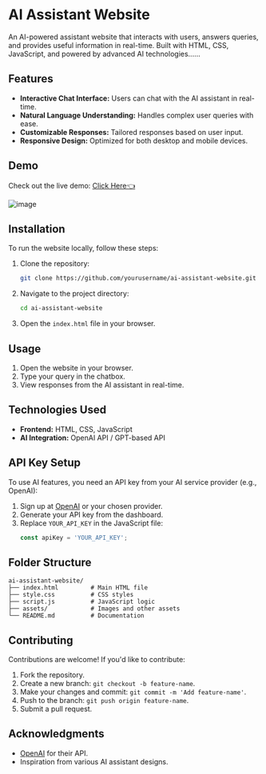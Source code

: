 
# AI Assistant Website

An AI-powered assistant website that interacts with users, answers queries, and provides useful information in real-time. Built with HTML, CSS, JavaScript, and powered by advanced AI technologies......

## Features

- **Interactive Chat Interface:** Users can chat with the AI assistant in real-time.
- **Natural Language Understanding:** Handles complex user queries with ease.
- **Customizable Responses:** Tailored responses based on user input.
- **Responsive Design:** Optimized for both desktop and mobile devices.

## Demo

Check out the live demo: [Click Here👈](https://rv-ai-assitant.vercel.app) 

![image](https://github.com/user-attachments/assets/ecdb88bd-8a23-420d-9359-0ad0701c3426)


## Installation

To run the website locally, follow these steps:

1. Clone the repository:
   ```bash
   git clone https://github.com/yourusername/ai-assistant-website.git
   ```

2. Navigate to the project directory:
   ```bash
   cd ai-assistant-website
   ```

3. Open the `index.html` file in your browser.

## Usage

1. Open the website in your browser.
2. Type your query in the chatbox.
3. View responses from the AI assistant in real-time.

## Technologies Used

- **Frontend:** HTML, CSS, JavaScript
- **AI Integration:** OpenAI API / GPT-based API

## API Key Setup

To use AI features, you need an API key from your AI service provider (e.g., OpenAI):

1. Sign up at [OpenAI](https://openai.com) or your chosen provider.
2. Generate your API key from the dashboard.
3. Replace `YOUR_API_KEY` in the JavaScript file:
   ```javascript
   const apiKey = 'YOUR_API_KEY';
   ```

## Folder Structure

```
ai-assistant-website/
├── index.html         # Main HTML file
├── style.css          # CSS styles
├── script.js          # JavaScript logic
├── assets/            # Images and other assets
└── README.md          # Documentation
```

## Contributing

Contributions are welcome! If you'd like to contribute:

1. Fork the repository.
2. Create a new branch: `git checkout -b feature-name`.
3. Make your changes and commit: `git commit -m 'Add feature-name'`.
4. Push to the branch: `git push origin feature-name`.
5. Submit a pull request.


## Acknowledgments

- [OpenAI](https://openai.com) for their API.
- Inspiration from various AI assistant designs.

